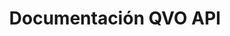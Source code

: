 ---
title: Documentación QVO API

language_tabs:
  - shell: cURL
  - ruby: Ruby
  - python: Python
  - javascript: Node

toc_footers:
  - <a href='#'>Obtén tu llave de accesso</a>
  - <a href='http://qvo.cl'>Página principal de QVO</a>

includes:
  - intro
  - auth
  - errors
  - pagination
  
  - customers
  - cards

  - webpay_plus
  - webpay_oneclick
  
search: true
---